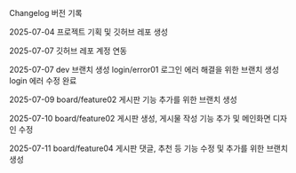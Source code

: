 Changelog 버전 기록

2025-07-04 프로젝트 기획 및 깃허브 레포 생성

2025-07-07 깃허브 레포 계정 연동

2025-07-07 dev 브랜치 생성
           login/error01 로그인 에러 해결을 위한 브랜치 생성
                         login 에러 수정 완료

2025-07-09 board/feature02 게시판 기능 추가를 위한 브랜치 생성

2025-07-10 board/feature02 게시판 생성, 게시물 작성 기능 추가 및 메인화면 디자인 수정

2025-07-11 board/feature04 게시판 댓글, 추천 등 기능 수정 및 추가를 위한 브랜치 생성